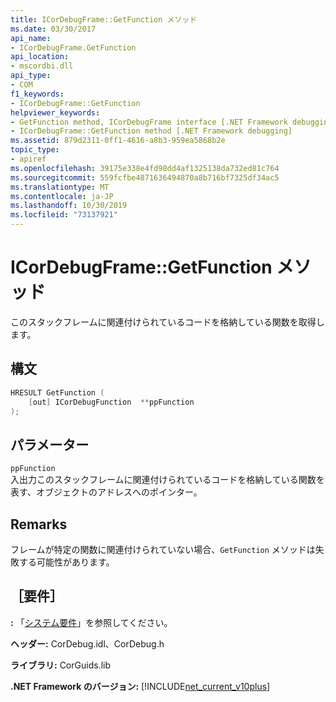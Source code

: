 ```yaml
---
title: ICorDebugFrame::GetFunction メソッド
ms.date: 03/30/2017
api_name:
- ICorDebugFrame.GetFunction
api_location:
- mscordbi.dll
api_type:
- COM
f1_keywords:
- ICorDebugFrame::GetFunction
helpviewer_keywords:
- GetFunction method, ICorDebugFrame interface [.NET Framework debugging]
- ICorDebugFrame::GetFunction method [.NET Framework debugging]
ms.assetid: 879d2311-0ff1-4616-a8b3-959ea5868b2e
topic_type:
- apiref
ms.openlocfilehash: 39175e338e4fd98dd4af1325138da732ed81c764
ms.sourcegitcommit: 559fcfbe4871636494870a8b716bf7325df34ac5
ms.translationtype: MT
ms.contentlocale: ja-JP
ms.lasthandoff: 10/30/2019
ms.locfileid: "73137921"
---
```

# <a name="icordebugframegetfunction-method"></a>ICorDebugFrame::GetFunction メソッド
このスタックフレームに関連付けられているコードを格納している関数を取得します。  
  
## <a name="syntax"></a>構文  
  
```cpp  
HRESULT GetFunction (  
    [out] ICorDebugFunction  **ppFunction  
);  
```  
  
## <a name="parameters"></a>パラメーター  
 `ppFunction`  
 入出力このスタックフレームに関連付けられているコードを格納している関数を表す、オブジェクトのアドレスへのポインター。  
  
## <a name="remarks"></a>Remarks  
 フレームが特定の関数に関連付けられていない場合、`GetFunction` メソッドは失敗する可能性があります。  
  
## <a name="requirements"></a>［要件］  
 **:** 「[システム要件](../../../../docs/framework/get-started/system-requirements.md)」を参照してください。  
  
 **ヘッダー:** CorDebug.idl、CorDebug.h  
  
 **ライブラリ:** CorGuids.lib  
  
 **.NET Framework のバージョン:** [!INCLUDE[net_current_v10plus](../../../../includes/net-current-v10plus-md.md)]
